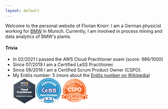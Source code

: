 ```yaml
---
layout: default
---
```


Welcome to the personal website of Florian Knorr. 
I am a German physicist working for [BMW](https://www.bmwgroup.com/en.html) in Munich. 
Currently, I am involved in process mining and data analytics of BMW's plants.

#### Trivia
* In 02/2021 I passed the AWS Cloud Practitioner exam (score: 986/1000)
* Since 07/2019 I am a Certified LeSS Practitioner.
* Since 08/2016 I am a Certified Scrum Product Owner (CSPO).
* My Erdős number: 5 (more about the [Erdős number on Wikipedia](https://en.wikipedia.org/wiki/Erd%C5%91s_number))
![image tooltip here](/images/logos4.png)

